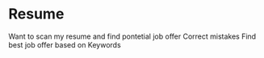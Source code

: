# Resume
Want to scan my resume and find pontetial job offer
Correct mistakes
Find best job offer based on Keywords
